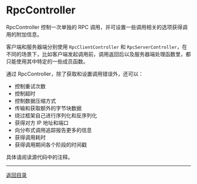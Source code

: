 # RpcController

RpcController 控制一次单独的 RPC 调用，并可设置一些调用相关的选项获得调用的附加信息。

客户端和服务器端分别使用 `RpcClientController` 和 `RpcServerController`，在不同的场景下，比如客户端发起调用前，调用返回后以及服务器端处理函数里，都只能使用其中特定的一些成员函数。

通过 RpcController，除了获取和设置调用错误外，还可以：

- 控制重试次数
- 控制超时
- 控制数据压缩方式
- 传输和获取额外的字节块数据
- 绕过框架自己进行序列化和反序列化
- 获得对方 IP 地址和端口
- 向分布式调用追踪报告更多的信息
- 获得调用耗时
- 获得调用期间各个阶段的时间戳

具体请阅读源代码中的注释。

---
[返回目录](README.md)
